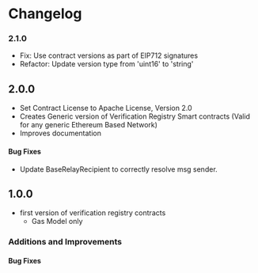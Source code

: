 # Changelog

### 2.1.0

- Fix: Use contract versions as part of EIP712 signatures
- Refactor: Update version type from 'uint16' to 'string'

## 2.0.0

- Set Contract License to Apache License, Version 2.0
- Creates Generic version of Verification Registry Smart contracts (Valid for any generic Ethereum Based Network)
- Improves documentation

#### Bug Fixes

- Update BaseRelayRecipient to correctly resolve msg sender.

## 1.0.0

- first version of verification registry contracts
  - Gas Model only

### Additions and Improvements

#### Bug Fixes
